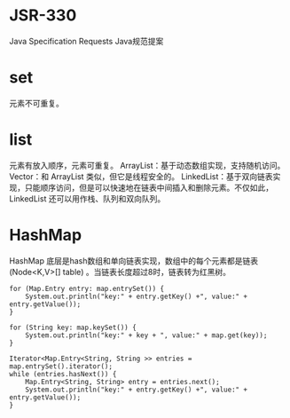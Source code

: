 # JSR-330
Java Specification Requests Java规范提案
# set
元素不可重复。
# list
元素有放入顺序，元素可重复。
ArrayList：基于动态数组实现，支持随机访问。 
Vector：和 ArrayList 类似，但它是线程安全的。 
LinkedList：基于双向链表实现，只能顺序访问，但是可以快速地在链表中间插入和删除元素。不仅如此，LinkedList 还可以用作栈、队列和双向队列。
# HashMap
HashMap 底层是hash数组和单向链表实现，数组中的每个元素都是链表(Node<K,V>[] table) 。当链表长度超过8时，链表转为红黑树。

```
for (Map.Entry entry: map.entrySet()) {
    System.out.println("key:" + entry.getKey() +", value:" +  entry.getValue());
}

for (String key: map.keySet()) {
    System.out.println("key:" + key + ", value:" + map.get(key));
}

Iterator<Map.Entry<String, String >> entries = map.entrySet().iterator();
while (entries.hasNext()) {
    Map.Entry<String, String> entry = entries.next();
    System.out.println("key:" + entry.getKey() +", value:" +  entry.getValue());
}
```





